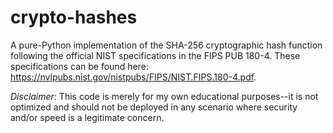# crypto-hashes

A pure-Python implementation of the SHA-256 cryptographic hash function following the official NIST specifications in the FIPS PUB 180-4. These specifications can be found here: https://nvlpubs.nist.gov/nistpubs/FIPS/NIST.FIPS.180-4.pdf.

*Disclaimer:* This code is merely for my own educational purposes--it is not optimized and should not be deployed in any scenario where security and/or speed is a legitimate concern.
